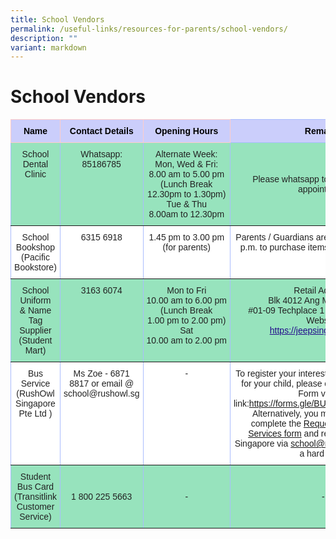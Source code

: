 ```yaml
---
title: School Vendors
permalink: /useful-links/resources-for-parents/school-vendors/
description: ""
variant: markdown
---
```

School Vendors
==============

<style type="text/css">
.tg  {border-collapse:collapse;border-color:#aabcfe;border-spacing:0;}
.tg td{background-color:#e8edff;border-color:#aabcfe;border-style:solid;border-width:1px;color:#669;
  font-family:Arial, sans-serif;font-size:14px;overflow:hidden;padding:10px 5px;word-break:normal;}
.tg th{background-color:#b9c9fe;border-color:#aabcfe;border-style:solid;border-width:1px;color:#039;
  font-family:Arial, sans-serif;font-size:14px;font-weight:normal;overflow:hidden;padding:10px 5px;word-break:normal;}
.tg .tg-k8z9{background-color:#cbcefb;border-color:inherit;color:#000000;font-weight:bold;text-align:center;vertical-align:top}
.tg .tg-su6w{background-color:#97E3BD;border-color:inherit;color:#222;text-align:center;vertical-align:middle}
.tg .tg-bjp3{background-color:#cbcefb;border-color:#ffccc9;color:#000000;font-weight:bold;text-align:center;vertical-align:top}
.tg .tg-ll8o{background-color:#97E3BD;border-color:inherit;color:#222;text-align:center;vertical-align:top}
.tg .tg-gct1{background-color:#FFF;border-color:inherit;color:#222;text-align:center;vertical-align:top}
</style>
<table class="tg">
<thead>
  <tr>
    <th class="tg-bjp3">Name</th>
    <th class="tg-bjp3">Contact Details</th>
    <th class="tg-bjp3">Opening Hours<br></th>
    <th class="tg-k8z9">Remarks</th>
  </tr>
</thead>
<tbody>
  <tr>
    <td class="tg-ll8o">School Dental Clinic</td>
    <td class="tg-ll8o">Whatsapp: 85186785</td>
		<td class="tg-ll8o">Alternate Week:<br> Mon, Wed &amp; Fri: <br>8.00 am to 5.00 pm<br>(Lunch Break<br><nobr>12.30pm to 1.30pm)</nobr><br>Tue &amp; Thu<br>8.00am to 12.30pm</td>
    <td class="tg-su6w"><span style="color:#222;background-color:#97E3BD">Please whatsapp to make enquiry or appointment.</span></td>
  </tr>
  <tr>
    <td class="tg-gct1">School Bookshop<br>(Pacific Bookstore)</td>
    <td class="tg-gct1">6315 6918</td>
    <td class="tg-gct1">1.45 pm to 3.00 pm<br>(for parents)</td>
    <td class="tg-gct1">Parents / Guardians are to come in after 1.45 p.m. to purchase items from the bookshop.</td>
  </tr>
  <tr>
    <td class="tg-ll8o">School Uniform<br>&amp; Name Tag Supplier<br>(Student Mart)</td>
    <td class="tg-ll8o">3163 6074 </td>
		<td class="tg-ll8o"> Mon to Fri<br><nobr>10.00 am to 6.00 pm</nobr><br>(Lunch Break<br><nobr>1.00 pm to 2.00 pm)</nobr><br>Sat<br><nobr>10.00 am to 2.00 pm</nobr></td>
    <td class="tg-ll8o">Retail Address:<br>Blk 4012 Ang Mo Kio Ave 10<br>#01-09 Techplace 1  Singapore 569628<br>Website:<br><a href="https://jeepsinguniform.com/" target="_blank"><span style="font-weight:500;text-decoration:underline;color:#21088A;background-color:initial">https://jeepsinguniform.com</span></a><br><br></td>
  </tr>
  <tr>
    <td class="tg-gct1"> Bus Service<br>(RushOwl Singapore Pte Ltd )</td>
    <td class="tg-gct1"> Ms Zoe - 6871 8817 or email @ school@rushowl.sg</td>
    <td class="tg-gct1">- </td>
    <td class="tg-gct1">To register your interest in school bus service for your child, please complete the Google Form via this link:<a href="https://forms.gle/BUpVn4aQXMS8LWhU9" target="_blank">https://forms.gle/BUpVn4aQXMS8LWhU9</a>. Alternatively, you may download and complete the <a href="/files/Resources/Bus%20Service/request_for_school_bus_services_updated_30102024.pdf" target="_blank">Request for School Bus Services form</a> and return it to RushOwl Singapore via <a href="mailto:school@rushowl.sg">school@rushowl.sg</a>
email or as a hard copy. </td>
  </tr>
  <tr>
    <td class="tg-su6w"><span style="color:#222;background-color:#97E3BD">Student Bus Card</span><br><span style="color:#222;background-color:#97E3BD">(Transitlink Customer Service) </span></td>
    <td class="tg-su6w"><span style="color:#222;background-color:#97E3BD"> 1 800 225 5663</span></td>
    <td class="tg-su6w"><span style="color:#222;background-color:#97E3BD"> -</span></td>
    <td class="tg-su6w"><span style="color:#222;background-color:#97E3BD"> -</span></td>
  </tr>
</tbody>
</table>